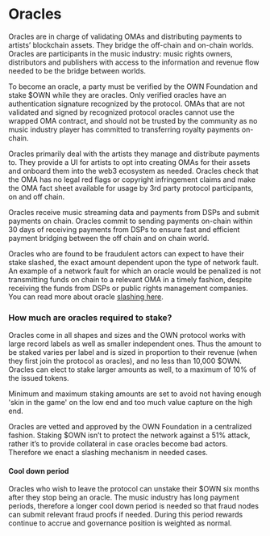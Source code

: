 # Oracles

Oracles are in charge of validating OMAs and distributing payments to artists’ blockchain assets. They bridge the off-chain and on-chain worlds. Oracles are participants in the music industry: music rights owners, distributors and publishers with access to the information and revenue flow needed to be the bridge between worlds.

To become an oracle, a party must be verified by the OWN Foundation and stake $OWN while they are oracles. Only verified oracles have an authentication signature recognized by the protocol. OMAs that are not validated and signed by recognized protocol oracles cannot use the wrapped OMA contract, and should not be trusted by the community as no music industry player has committed to transferring royalty payments on-chain.

Oracles primarily deal with the artists they manage and distribute payments to. They provide a UI for artists to opt into creating OMAs for their assets and onboard them into the web3 ecosystem as needed. Oracles check that the OMA has no legal red flags or copyright infringement claims and make the OMA fact sheet available for usage by 3rd party protocol participants, on and off chain.&#x20;

Oracles receive music streaming data and payments from DSPs and submit payments on chain. Oracles commit to sending payments on-chain within 30 days of receiving payments from DSPs to ensure fast and efficient payment bridging between the off chain and on chain world.

Oracles who are found to be fraudulent actors can expect to have their stake slashed, the exact amount dependent upon the type of network fault. An example of a network fault for which an oracle would be penalized is not transmitting funds on chain to a relevant OMA in a timely fashion, despite receiving the funds from DSPs or public rights management companies. You can read more about oracle [slashing here](../token-economics/slashing.md).

### How much are oracles required to stake?

Oracles come in all shapes and sizes and the OWN protocol works with large record labels as well as smaller independent ones. Thus the amount to be staked varies per label and is sized in proportion to their revenue (when they first join the protocol as oracles), and no less than 10,000 $OWN. Oracles can elect to stake larger amounts as well, to a maximum of 10% of the issued tokens.

Minimum and maximum staking amounts are set to avoid not having enough 'skin in the game' on the low end and too much value capture on the high end.

Oracles are vetted and approved by the OWN Foundation in a centralized fashion. Staking $OWN isn’t to protect the network against a 51% attack, rather it’s to provide collateral in case oracles become bad actors. Therefore we enact a slashing mechanism in needed cases.

#### Cool down period&#x20;

Oracles who wish to leave the protocol can unstake their $OWN six months after they stop being an oracle. The music industry has long payment periods, therefore a longer cool down period is needed so that fraud nodes can submit relevant fraud proofs if needed. During this period rewards continue to accrue and governance position is weighted as normal.

